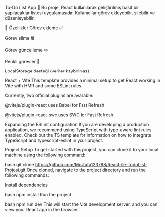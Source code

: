 To-Do List App 📝
Bu proje, React kullanılarak geliştirilmiş basit bir yapılacaklar listesi uygulamasıdır. Kullanıcılar görev ekleyebilir, silebilir ve düzenleyebilir.

🚀 Özellikler
Görev ekleme ✅

Görev silme 🗑️

Görev güncelleme ✏️

Renkli görevler 🎨

LocalStorage desteği (veriler kaybolmaz)

React + Vite
This template provides a minimal setup to get React working in Vite with HMR and some ESLint rules.

Currently, two official plugins are available:

@vitejs/plugin-react uses Babel for Fast Refresh

@vitejs/plugin-react-swc uses SWC for Fast Refresh

Expanding the ESLint configuration
If you are developing a production application, we recommend using TypeScript with type-aware lint rules enabled. Check out the TS template for information on how to integrate TypeScript and typescript-eslint in your project.

Project Setup
To get started with this project, you can clone it to your local machine using the following command:

bash
git clone https://github.com/Mustafa123788/React-ile-TodoList-Projesi.git
Once cloned, navigate to the project directory and run the following commands:

Install dependencies

bash
npm install
Run the project

bash
npm run dev
This will start the Vite development server, and you can view your React app in the browser.




